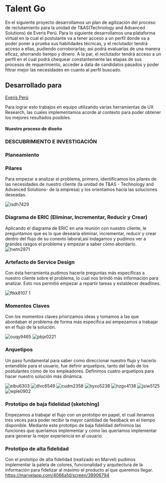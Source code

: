 # Talent Go

En el siguiente proyecto desarrollamos un plan de agilización del proceso de reclutamiento para la unidad de T&AS(Technology and Advanced Solutions) de Everis Perú. 
Para lo siguiente desarrollamos una plataforma virtual en la cual el postulante va a tener acceso a un perfil donde va a poder poner a prueba sus habilidades técnicas, y el reclutador tendrá acceso a ellas, pudiendo corroborarlas; así podrá evaluarlas de una manera eficaz, ahorrando tiempo y dinero. A la par, el reclutador tendrá acceso a un perfil en el cual podrá chequear constantemente las etapas de sus procesos de requerimiento, acceder a data de candidatos pasados y poder filtrar mejor las necesidades en cuanto al perfil buscado.


## Desarrollado para
[Everis Perú](https://www.everis.com/peru/es/home-peru)

Para lograr esto trabajos en equipo utilizando varias herramientas de UX Research, las cuales implementamos acorde al contexto para poder obtener los mejores resultados posibles.

#### Nuestro proceso de diseño

### DESCUBRIMIENTO E INVESTIGACIÓN

### Planeamiento

### Pilares
Para empezar a analizar el problema, primero, identificamos los pilares de las necesidades de nuestro cliente 
(la unidad de T&AS - Technology and Advanced Solutions- de la empresa) y los orientamos hacía las soluciones deseadas.

![isdh7429](https://user-images.githubusercontent.com/32309909/36592729-f71e504c-1864-11e8-956b-20e8002fc3a7.JPG)

### Diagrama de ERIC (Eliminar, Incrementar, Reducir y Crear)
Aplicando el diagrama de ERIC en una reunión con nuestro cliente, le preguntamos que es 
lo que desearía eliminar, incrementar, reducir y crear dentro del flujo de su conexto laboral,así indagamos 
y pudimos ver a grandes rasgos el problema y empezar a saber cómo abordarlo.
![hwtn2871](https://user-images.githubusercontent.com/32309909/36591720-e4c633f0-1860-11e8-9350-15b59e79d970.JPG)

### Artefacto de Service Design
Con ésta herramienta pudimos hacerle preguntas más específicas a nuestro cliente sobre el problema, lo cual nos brindó más información para analizar. Esto nos permitió empezar a repartir tareas y establecer deadlines.

![ftkk8107 1](https://user-images.githubusercontent.com/32309909/36598153-39b06fb2-1879-11e8-9ef7-23373e36605f.JPG)

### Momentos Claves

Con los momentos claves priorizamos ideas y tomamos a las que abordaban el problema de forma más especifica así empezamos a trabajar en el flujo de la solución.  

![ouqy9465](https://user-images.githubusercontent.com/32309909/36596894-42e036f2-1875-11e8-95be-fb761a7289d5.JPG)
![pbjx0221](https://user-images.githubusercontent.com/32309909/36596911-542cea7c-1875-11e8-8a2f-f7325e32bbcf.JPG)

### Arquetipos

Un paso fundamental para saber como direccionar nuestro flujo y hacerlo entendible para el usuario, fue definir arquetipos, tanto del lado de los postulantes como de los empleadores. Definimos cuatro arquetipos para hacer nuestro solución más dinámica.

![eibu6303](https://user-images.githubusercontent.com/32309909/36599839-9c4f0188-187e-11e8-89fc-e48b689168a3.JPG)
![dlvc6549](https://user-images.githubusercontent.com/32309909/36599863-b66e1f18-187e-11e8-810b-832744e11cad.JPG)
![cudm2358](https://user-images.githubusercontent.com/32309909/36599870-bb93ea68-187e-11e8-8b12-ae6b23851995.JPG)
![hyxo5238](https://user-images.githubusercontent.com/32309909/36599912-d45e1a3c-187e-11e8-8da1-01eea8131333.JPG)
![hzgv4138](https://user-images.githubusercontent.com/32309909/36599913-d48edf6e-187e-11e8-8ab0-5b8566cc1ab6.JPG)
![jsiw5125](https://user-images.githubusercontent.com/32309909/36599931-dfa22366-187e-11e8-9d04-4a91e3ecbfc5.JPG)
![wple0902](https://user-images.githubusercontent.com/32309909/36599954-f3e1b044-187e-11e8-9916-9b9aee178ed4.JPG)

### Prototipo de baja fidelidad (sketching)

Empezamos a trabajar el flujo con un prototipo en papel, el cual iteramos tres veces para poder recibir la mayor cantidad de feedback en el tiempo disponible. Mediante este prototipo de baja fidelidad definimos las funciones que queríamos implementar y como las queríamos implementar para generar la mejor experiencia en el usuario.

### Prototipo de alta fidelidad 

Con el prototipo de alta fidelidad (realizado en Marvel) pudimos implementar la paleta de colores, funcionalidad y arquitectura de la información para fidelizar al máximo el producto al que queremos llegar.
https://marvelapp.com/4066a1d/screen/38906794



